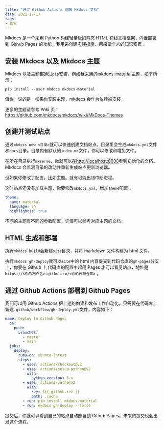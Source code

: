 ```yaml
---
title: "通过 Github Actions 部署 Mkdocs 文档"
date: 2021-12-17
tags:
- 其它
---
```


Mkdocs 是一个采用 Python 构建轻量级的静态 HTML 在线文档框架，内置部署到 Github Pages 的功能。我用来创建[实践指南](/guides/)，用来做个人的知识积累。

## 安装 Mkdocs 以及 Mkdocs 主题

Mkdocs 以及主题都通过`pip`安装，例如我采用的[mkdocs-material](https://squidfunk.github.io/mkdocs-material/)主题，如下所示：

```shell
pip install --user mkdocs mkdocs-material
```

值得一说的是，如果你安装主题，mkdocs 会作为依赖被安装。

更多的主题请参考 Wiki 页：<https://github.com/mkdocs/mkdocs/wiki/MkDocs-Themes>

## 创建并测试站点

通过`mkdocs new <目录>`就可以快速创建文档站点。目录里会生成`mkdocs.yml`文件和`docs`目录，目录内有默认的`index.md`文件，你可以修改和增加文件。

在所在目录执行`mkserve`，你就可以在<http://localhost:8000>看到初始化的文档。Mkdocs 会监测目录的改动并重新生成站点更新浏览器。

但如果你修改了配置，比如主题。就有可能出错中断进程。

这时站点还没有加载主题，你要修改`mkdocs.yml`，增加`theme`配置：

```yaml
theme: 
  name: material
  language: zh
  highlightjs: true
```

不同的主题有不同的参数配置，详情可以参考对应主题的文档。

## HTML 生成和部署

执行`mkdocs build`会新建`site`目录，并将 markdown 文件构建为 html 文件。


执行`mkdocs gh-deploy`就可以`site`中的 html 内容提交到代码仓库的`gh-pages`分支上，你要在 Github 上 代码库的配置中起用 Pages 才可以看见站点，地址是 `https://<你的用户名>.github.io/<你的代码仓库>` 。

## 通过 Github Actions 部署到 Github Pages

我们可以用 Github Actions 把上述的构建和发布工作自动化，只需要在代码库上新建`.github/workflow/gh-deploy.yml`文件，内容如下：

```yaml
name: Deploy to Github Pages
  on:
    push:
      branches:
        - master
        - main
  jobs:
    deploy:
      runs-on: ubuntu-latest
      steps:
        - uses: actions/checkout@v2
        - uses: actions/setup-python@v2
          with:
            python-version: 3.x
        - uses: actions/cache@v2
          with:
            key: ${{ github.ref }}
            path: .cache
        - run: pip install mkdocs-material
        - run: mkdocs gh-deploy --force
```

提交后，你就可以看到自己的站点自动部署到 Github Pages。未来的提交也会出发这个流程。
